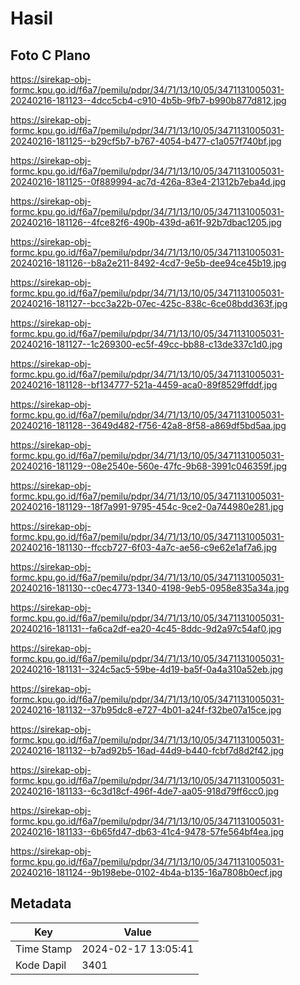 # Hasil

## Foto C Plano

https://sirekap-obj-formc.kpu.go.id/f6a7/pemilu/pdpr/34/71/13/10/05/3471131005031-20240216-181123--4dcc5cb4-c910-4b5b-9fb7-b990b877d812.jpg

https://sirekap-obj-formc.kpu.go.id/f6a7/pemilu/pdpr/34/71/13/10/05/3471131005031-20240216-181125--b29cf5b7-b767-4054-b477-c1a057f740bf.jpg

https://sirekap-obj-formc.kpu.go.id/f6a7/pemilu/pdpr/34/71/13/10/05/3471131005031-20240216-181125--0f889994-ac7d-426a-83e4-21312b7eba4d.jpg

https://sirekap-obj-formc.kpu.go.id/f6a7/pemilu/pdpr/34/71/13/10/05/3471131005031-20240216-181126--4fce82f6-490b-439d-a61f-92b7dbac1205.jpg

https://sirekap-obj-formc.kpu.go.id/f6a7/pemilu/pdpr/34/71/13/10/05/3471131005031-20240216-181126--b8a2e211-8492-4cd7-9e5b-dee94ce45b19.jpg

https://sirekap-obj-formc.kpu.go.id/f6a7/pemilu/pdpr/34/71/13/10/05/3471131005031-20240216-181127--bcc3a22b-07ec-425c-838c-6ce08bdd363f.jpg

https://sirekap-obj-formc.kpu.go.id/f6a7/pemilu/pdpr/34/71/13/10/05/3471131005031-20240216-181127--1c269300-ec5f-49cc-bb88-c13de337c1d0.jpg

https://sirekap-obj-formc.kpu.go.id/f6a7/pemilu/pdpr/34/71/13/10/05/3471131005031-20240216-181128--bf134777-521a-4459-aca0-89f8529ffddf.jpg

https://sirekap-obj-formc.kpu.go.id/f6a7/pemilu/pdpr/34/71/13/10/05/3471131005031-20240216-181128--3649d482-f756-42a8-8f58-a869df5bd5aa.jpg

https://sirekap-obj-formc.kpu.go.id/f6a7/pemilu/pdpr/34/71/13/10/05/3471131005031-20240216-181129--08e2540e-560e-47fc-9b68-3991c046359f.jpg

https://sirekap-obj-formc.kpu.go.id/f6a7/pemilu/pdpr/34/71/13/10/05/3471131005031-20240216-181129--18f7a991-9795-454c-9ce2-0a744980e281.jpg

https://sirekap-obj-formc.kpu.go.id/f6a7/pemilu/pdpr/34/71/13/10/05/3471131005031-20240216-181130--ffccb727-6f03-4a7c-ae56-c9e62e1af7a6.jpg

https://sirekap-obj-formc.kpu.go.id/f6a7/pemilu/pdpr/34/71/13/10/05/3471131005031-20240216-181130--c0ec4773-1340-4198-9eb5-0958e835a34a.jpg

https://sirekap-obj-formc.kpu.go.id/f6a7/pemilu/pdpr/34/71/13/10/05/3471131005031-20240216-181131--fa6ca2df-ea20-4c45-8ddc-9d2a97c54af0.jpg

https://sirekap-obj-formc.kpu.go.id/f6a7/pemilu/pdpr/34/71/13/10/05/3471131005031-20240216-181131--324c5ac5-59be-4d19-ba5f-0a4a310a52eb.jpg

https://sirekap-obj-formc.kpu.go.id/f6a7/pemilu/pdpr/34/71/13/10/05/3471131005031-20240216-181132--37b95dc8-e727-4b01-a24f-f32be07a15ce.jpg

https://sirekap-obj-formc.kpu.go.id/f6a7/pemilu/pdpr/34/71/13/10/05/3471131005031-20240216-181132--b7ad92b5-16ad-44d9-b440-fcbf7d8d2f42.jpg

https://sirekap-obj-formc.kpu.go.id/f6a7/pemilu/pdpr/34/71/13/10/05/3471131005031-20240216-181133--6c3d18cf-496f-4de7-aa05-918d79ff6cc0.jpg

https://sirekap-obj-formc.kpu.go.id/f6a7/pemilu/pdpr/34/71/13/10/05/3471131005031-20240216-181133--6b65fd47-db63-41c4-9478-57fe564bf4ea.jpg

https://sirekap-obj-formc.kpu.go.id/f6a7/pemilu/pdpr/34/71/13/10/05/3471131005031-20240216-181124--9b198ebe-0102-4b4a-b135-16a7808b0ecf.jpg


## Metadata

| Key        | Value               |
| ---------- | ------------------- |
| Time Stamp | 2024-02-17 13:05:41 |
| Kode Dapil | 3401                |



